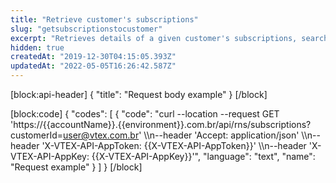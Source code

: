 ```yaml
---
title: "Retrieve customer's subscriptions"
slug: "getsubscriptionstocustomer"
excerpt: "Retrieves details of a given customer's subscriptions, searching by that customer's `customerId`."
hidden: true
createdAt: "2019-12-30T04:15:05.393Z"
updatedAt: "2022-05-05T16:26:42.587Z"
---
```

[block:api-header]
{
  "title": "Request body example"
}
[/block]

[block:code]
{
  "codes": [
    {
      "code": "curl --location --request GET 'https://{{accountName}}.{{environment}}.com.br/api/rns/subscriptions?customerId=user@vtex.com.br' \\\n--header 'Accept: application/json' \\\n--header 'X-VTEX-API-AppToken: {{X-VTEX-API-AppToken}}' \\\n--header 'X-VTEX-API-AppKey: {{X-VTEX-API-AppKey}}'",
      "language": "text",
      "name": "Request example"
    }
  ]
}
[/block]